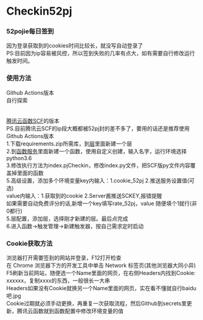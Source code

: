 # Checkin52pj
### 52pojie每日签到<br>
因为登录获取到的cookies时间比较长，就没写自动登录了<br>
PS:目前因为ip容易被风控，所以签到失败的几率有点大，如有需要自行修改运行触发时间。
### 使用方法<br>
Github Actions版本<br>
自行探索<br>
<br>
<br>
[腾讯云函数SCF](https://console.cloud.tencent.com/scf/index)的版本<br>
PS.目前腾讯云SCF的ip段大概都被52pj封的差不多了，要用的话还是推荐使用Github Actions版本<br>
1.下载requirements.zip所需库，到[层](https://console.cloud.tencent.com/scf/layer)里面新建一个层<br>
2.到[函数服务](https://console.cloud.tencent.com/scf/list)里面新建一个函数，使用自定义创建，输入名字，运行环境选择python3.6<br>
3.修改执行方法为index.pjCheckin，修改index.py文件，把SCF版py文件内容覆盖掉里面的函数<br>
5.高级设置，添加多个环境变量key内输入：1.cookie_52pj 2.推送服务设置值(可选)<br>
value内输入：1.获取到的cookie 2.Server酱推送SCKEY,报错提醒<br>
如果需要自动免费评分的话,新增一个key填写rate_52pj，value 随便填个1就行(非0都行)<br>
5.层配置，添加层，选择刚才新建的层。最后点完成<br>
6.进入函数→触发管理→新建触发器，按自己需求定时启动<br>

### Cookie获取方法<br>
浏览器打开需要签到的网站并登录，F12打开检查<br>
在 Chrome 浏览器下方的开发工具中单击 Network 标签页(其他浏览器大同小异)<br>
F5刷新当前网站，随便选一个Name里面的网页，在右侧Headers内找到Cookie: xxxxxx，复制xxxx的东西，一般很长一大串<br>
Headers如果没有Cookie就换另一个Name里面的网页，实在看不懂就自行baidu吧.jpg<br>
Cookie过期就必须手动更换，再重复一次获取流程，然后Github到secrets里更新，腾讯云函数就到函数配置中修改环境变量的值
